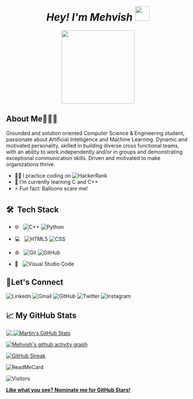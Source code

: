 <h1 align="center"><i>Hey! I'm Mehvish </i><img src="https://raw.githubusercontent.com/aemmadi/aemmadi/master/wave.gif" width="40px"></h1> 

<p align="center"> <img src="https://octodex.github.com/images/daftpunktocat-guy.gif" height="200px" width="200px"></p>

## About Me👩‍🎓👋

Grounded and solution oriented Computer Science & Engineering student, passionate about Artificial Intelligence and Machine Learning. Dynamic and motivated personality, skilled in building diverse cross functional teams, with an ability to work independently and/or in groups and demonstrating exceptional communication skills. Driven and motivated to make organizations thrive.

- 👩‍💻 I practice coding on ![HackerRank](https://img.shields.io/badge/-Hackerrank-2EC866?style=for-the-badge&logo=HackerRank&logoColor=white)
- 🌱 I’m currently learning C and C++
- ⚡ Fun fact: Balloons scare me!

## 🛠 &nbsp;Tech Stack

- 🌐 &nbsp;
![C++](https://img.shields.io/badge/-C++-333333?style=flat&logo=C%2B%2B&logoColor=00599C)
![Python](https://img.shields.io/badge/-Python-333333?style=flat&logo=python)

- 💻 &nbsp;
![HTML5](https://img.shields.io/badge/-HTML5-333333?style=flat&logo=HTML5)
![CSS](https://img.shields.io/badge/-CSS-333333?style=flat&logo=CSS3&logoColor=1572B6)

- ⚙️ &nbsp;
  ![Git](https://img.shields.io/badge/-Git-333333?style=flat&logo=git)
  ![GitHub](https://img.shields.io/badge/-GitHub-333333?style=flat&logo=github)
  
- 🔧 &nbsp;
  ![Visual Studio Code](https://img.shields.io/badge/-Visual%20Studio%20Code-333333?style=flat&logo=visual-studio-code&logoColor=007ACC)
  
## 📱Let's Connect
  ![Linkedn](https://img.shields.io/badge/LinkedIn-0077B5?style=for-the-badge&logo=linkedin&logoColor=white)
  ![Gmail](https://img.shields.io/badge/Gmail-D14836?style=for-the-badge&logo=gmail&logoColor=white)
  ![GitHub](https://img.shields.io/badge/GitHub-100000?style=for-the-badge&logo=github&logoColor=white)
  ![Twitter](https://img.shields.io/badge/Twitter-1DA1F2?style=for-the-badge&logo=twitter&logoColor=white)
  ![Instagram](https://img.shields.io/badge/Instagram-E4405F?style=for-the-badge&logo=instagram&logoColor=white)
  
  
## &#x1f4c8; My GitHub Stats

<a href="https://github.com/mehvishahmed/mehvishahmed">
  <img align="center" src="https://github-readme-stats.vercel.app/api/top-langs/?username=mehvishahmed&hide=java,html&title_color=ffffff&text_color=c9cacc&icon_color=2bbc8a&bg_color=1d1f21" />
</a>

<a href="https://github.com/mehvishahmed/mehvishahmed" align="right">
  <img align="center" src="https://github-readme-stats.vercel.app/api/?username=mehvishahmed&theme=prussian&show_icons=true&count_private=true" alt="Martin's GitHub Stats" />
</a>

  [![Mehvish's github activity graph](https://activity-graph.herokuapp.com/graph?username=mehvishahmed&theme=xcode)](https://git.io/mehvishahmed)
    
  [![GitHub Streak](http://github-readme-streak-stats.herokuapp.com?user=mehvishahmed&theme=prussian&hide_border=true)](https://git.io/streak-stats)
  
  ![ReadMeCard](https://github-readme-stats.vercel.app/api/pin/?username=mehvishahmed&repo=mehvishahmed)
  
  ![Visitors](https://visitor-badge.laobi.icu/badge?page_id=mehvishahmed.mehvishahmed)

  [**Like what you see? Nominate me for GitHub Stars!**](https://stars.github.com/nominate/)
